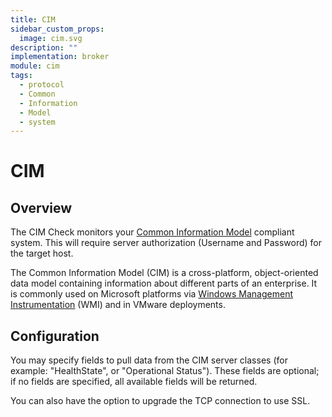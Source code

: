 ```yaml
---
title: CIM
sidebar_custom_props:
  image: cim.svg
description: ""
implementation: broker
module: cim
tags:
  - protocol
  - Common
  - Information
  - Model
  - system
---
```


# CIM

## Overview

The CIM Check monitors your [Common Information Model](https://www.dmtf.org/standards/cim) compliant system. This will require server authorization (Username and Password) for the target host.

The Common Information Model (CIM) is a cross-platform, object-oriented data model containing information about different parts of an enterprise. It is commonly used on Microsoft platforms via [Windows Management Instrumentation](https://docs.microsoft.com/en-us/windows/desktop/wmisdk/common-information-model) (WMI) and in VMware deployments.

## Configuration

You may specify fields to pull data from the CIM server classes (for example: "HealthState", or "Operational Status"). These fields are optional; if no fields are specified, all available fields will be returned.

You can also have the option to upgrade the TCP connection to use SSL.
